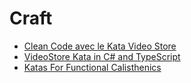 # Craft

- [Clean Code avec le Kata Video Store](https://blog.soat.fr/2018/05/cleancode-videostore-cs-ts-analyse/)
- [VideoStore Kata in C# and TypeScript ](https://github.com/SoatGroup/kata-videostore)
- [Katas For Functional Calisthenics](https://codurance.com/2017/11/16/katas-for-functional-calisthenics)
